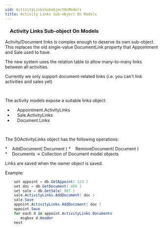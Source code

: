 ```yaml
---
uid: ActivityLinksSubobjectOnModels
title: Activity Links Sub-object On Models
---
```


###     Activity Links Sub-object On Models

Activity/Document links is complex enough to deserve its own sub-object. This replaces the old single-value DocumentLink property that Appointment and Sale used to have.

The new system uses the relation table to allow many-to-many links between all activities.

Currently we only support document-related links (i.e. you can't link activities and sales yet)

 

The activity models expose a suitable links object:

-       <see cref="IAppointment.ActivityLinks">Appointment.ActivityLinks</see> 
-       <see cref="ISale.ActivityLinks">Sale.ActivityLinks</see> 
-       <see cref="IDocument.ActivityLinks">Document.Links</see>

 

The <see cref="SuperOffice.COM.SuperOfficeDB.SOActivityLinks">SOActivityLinks</see> object has the following operations:

*    AddDocument( Document )
*    RemoveDocument( Document )
*    Documents -&gt; Collection of Document model objects

Links are saved when the owner object is saved.

Example:

```cs
    set appoint = db.GetAppoint( 123 )
    set doc = db.GetDocument( 456 )
    set sale = db.GetSale( 987 )
    sale.ActivityLinks.AddDocument( doc )
    sale.Save
    appoint.ActivityLinks.AddDocument( doc )
    appoint.Save
    for each d in appoint.ActivityLinks.Documents
       msgbox d.Header
    next
```